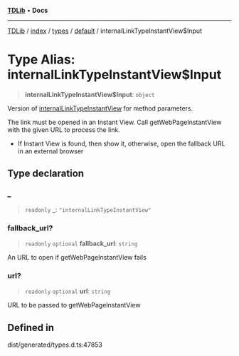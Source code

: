 [**TDLib**](../../../../../../README.md) • **Docs**

***

[TDLib](../../../../../../modules.md) / [index](../../../../../README.md) / [types](../../../README.md) / [default](../README.md) / internalLinkTypeInstantView$Input

# Type Alias: internalLinkTypeInstantView$Input

> **internalLinkTypeInstantView$Input**: `object`

Version of [internalLinkTypeInstantView](internalLinkTypeInstantView.md) for method parameters.

The link must be opened in an Instant View. Call getWebPageInstantView with the given URL to process the link.

- If Instant View is found, then show it, otherwise, open the fallback URL in an external browser

## Type declaration

### \_

> `readonly` **\_**: `"internalLinkTypeInstantView"`

### fallback\_url?

> `readonly` `optional` **fallback\_url**: `string`

An URL to open if getWebPageInstantView fails

### url?

> `readonly` `optional` **url**: `string`

URL to be passed to getWebPageInstantView

## Defined in

dist/generated/types.d.ts:47853
